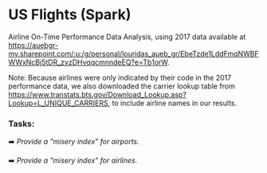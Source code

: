 # US Flights (Spark)

Airline On-Time Performance Data Analysis, using 2017 data available at https://auebgr-my.sharepoint.com/:u:/g/personal/louridas_aueb_gr/EbeTzde1LddFmqNWBFWWxNcBj5tDR_zvzDHvqqcmnndeEQ?e=Tb1orW.

Note: Because airlines were only indicated by their code in the 2017 performance data, we also downloaded the carrier lookup table from https://www.transtats.bts.gov/Download_Lookup.asp?Lookup=L_UNIQUE_CARRIERS, to include airline names in our results.

### Tasks:
:arrow_right: *Provide a "misery index" for airports.*

:arrow_right: *Provide a "misery index" for airlines.*
